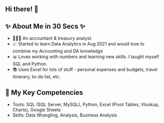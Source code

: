 ## Hi there! 👋

## ✨ About Me in 30 Secs ✨

- 👩🏻‍💻 An accountant & treasury analyst.
- 📈 Started to learn Data Analytics in Aug 2021 and would love to combine my Accounting and DA knowledge
- 📊 Loves working with numbers and learning new skills. I taught myself SQL and Python.
- 📚 Uses Excel for lots of stuff - personal expenses and budgets, travel itinerary, to-do list, etc.

## 🔐 My Key Competencies

- Tools: SQL (SQL Server, MySQL), Python, Excel (Pivot Tables, Vlookup, Charts), Google Sheets
- Skills: Data Wrangling, Analysis, Business Analysis

<!--
**enguyen007/enguyen007** is a ✨ _special_ ✨ repository because its `README.md` (this file) appears on your GitHub profile.

Here are some ideas to get you started:

- 🔭 I’m currently working on ...
- 🌱 I’m currently learning ...
- 👯 I’m looking to collaborate on ...
- 🤔 I’m looking for help with ...
- 💬 Ask me about ...
- 📫 How to reach me: ...
- 😄 Pronouns: ...
- ⚡ Fun fact: ...
-->
